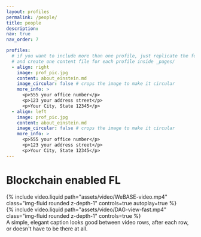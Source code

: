 ```yaml
---
layout: profiles
permalink: /people/
title: people
description: 
nav: true
nav_order: 7

profiles:
  # if you want to include more than one profile, just replicate the following block
  # and create one content file for each profile inside _pages/
  - align: right
    image: prof_pic.jpg
    content: about_einstein.md
    image_circular: false # crops the image to make it circular
    more_info: >
      <p>555 your office number</p>
      <p>123 your address street</p>
      <p>Your City, State 12345</p>
  - align: left
    image: prof_pic.jpg
    content: about_einstein.md
    image_circular: false # crops the image to make it circular
    more_info: >
      <p>555 your office number</p>
      <p>123 your address street</p>
      <p>Your City, State 12345</p>
---
```


<h1>Blockchain enabled FL</h1>
<div class="row mt-3">
    <div class="col-sm mt-3 mt-md-0">
        {% include video.liquid path="assets/video/WeBASE-video.mp4" class="img-fluid rounded z-depth-1" controls=true autoplay=true %}
    </div>
    <div class="col-sm mt-3 mt-md-0">
        {% include video.liquid path="assets/video/DAG-view-fast.mp4" class="img-fluid rounded z-depth-1" controls=true %}
    </div>
</div>
A simple, elegant caption looks good between video rows, after each row, or doesn't have to be there at all.

